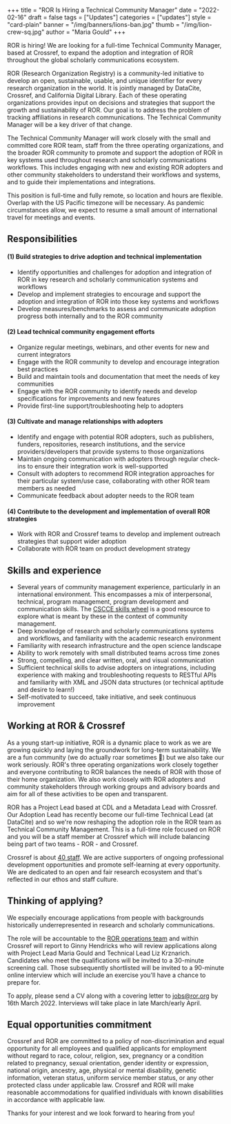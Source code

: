 +++
title = "ROR Is Hiring a Technical Community Manager"
date = "2022-02-16"
draft = false
tags = ["Updates"]
categories = ["updates"]
style = "card-plain"
banner = "/img/banners/lions-ban.jpg"
thumb = "/img/lion-crew-sq.jpg"
author = "Maria Gould"
+++

ROR is hiring! We are looking for a full-time Technical Community Manager, based at Crossref, to expand the adoption and integration of ROR throughout the global scholarly communications ecosystem.

ROR (Research Organization Registry) is a community-led initiative to develop an open, sustainable, usable, and unique identifier for every research organization in the world. It is jointly managed by DataCite, Crossref, and California Digital Library. Each of these operating organizations provides input on decisions and strategies that support the growth and sustainability of ROR. Our goal is to address the problem of tracking affiliations in research communications. The Technical Community Manager will be a key driver of that change.

The Technical Community Manager will work closely with the small and committed core ROR team, staff from the three operating organizations, and the broader ROR community to promote and support the adoption of ROR in key systems used throughout research and scholarly communications workflows. This includes engaging with new and existing ROR adopters and other community stakeholders to understand their workflows and systems, and to guide their implementations and integrations.

This position is full-time and fully remote, so location and hours are flexible. Overlap with the US Pacific timezone will be necessary. As pandemic circumstances allow, we expect to resume a small amount of international travel for meetings and events.

## Responsibilities

#### (1) Build strategies to drive adoption and technical implementation

-   Identify opportunities and challenges for adoption and integration of ROR in key research and scholarly communication systems and workflows
-   Develop and implement strategies to encourage and support the adoption and integration of ROR into those key systems and workflows
-   Develop measures/benchmarks to assess and communicate adoption progress both internally and to the ROR community

#### (2) Lead technical community engagement efforts

-   Organize regular meetings, webinars, and other events for new and current integrators
-   Engage with the ROR community to develop and encourage integration best practices
-   Build and maintain tools and documentation that meet the needs of key communities
-   Engage with the ROR community to identify needs and develop specifications for improvements and new features
-   Provide first-line support/troubleshooting help to adopters

#### (3) Cultivate and manage relationships with adopters

-   Identify and engage with potential ROR adopters, such as publishers, funders, repositories, research institutions, and the service providers/developers that provide systems to those organizations
-   Maintain ongoing communication with adopters through regular check-ins to ensure their integration work is well-supported
-   Consult with adopters to recommend ROR integration approaches for their particular system/use case, collaborating with other ROR team members as needed
-   Communicate feedback about adopter needs to the ROR team

#### (4) Contribute to the development and implementation of overall ROR strategies

-   Work with ROR and Crossref teams to develop and implement outreach strategies that support wider adoption
-   Collaborate with ROR team on product development strategy

## Skills and experience

-   Several years of community management experience, particularly in an international environment. This encompasses a mix of interpersonal, technical, program management, program development and communication skills. The [CSCCE skills wheel](https://doi.org/10.5281/zenodo.4437294) is a good resource to explore what is meant by these in the context of community management.
-   Deep knowledge of research and scholarly communications systems and workflows, and familiarity with the academic research environment 
-   Familiarity with research infrastructure and the open science landscape 
-   Ability to work remotely with small distributed teams across time zones
-   Strong, compelling, and clear written, oral, and visual communication
-   Sufficient technical skills to advise adopters on integrations, including experience with making and troubleshooting requests to RESTful APIs and familiarity with XML and JSON data structures (or technical aptitude and desire to learn!)
-   Self-motivated to succeed, take initiative, and seek continuous improvement

## Working at ROR & Crossref

As a young start-up initiative, ROR is a dynamic place to work as we are growing quickly and laying the groundwork for long-term sustainability. We are a fun community (we do actually roar sometimes 🦁) but we also take our work seriously. ROR's three operating organizations work closely together and everyone contributing to ROR balances the needs of ROR with those of their home organization. We also work closely with ROR adopters and community stakeholders through working groups and advisory boards and aim for all of these activities to be open and transparent.

ROR has a Project Lead based at CDL and a Metadata Lead with Crossref. Our Adoption Lead has recently become our full-time Technical Lead (at DataCite) and so we're now reshaping the adoption role in the ROR team as Technical Community Management. This is a full-time role focused on ROR and you will be a staff member at Crossref which will include balancing being part of two teams - ROR - and Crossref.

Crossref is about [40 staff](https://www.crossref.org/people). We are active supporters of ongoing professional development opportunities and promote self-learning at every opportunity. We are dedicated to an open and fair research ecosystem and that's reflected in our ethos and staff culture. 

## Thinking of applying?

We especially encourage applications from people with backgrounds historically underrepresented in research and scholarly communications.

The role will be accountable to the [ROR operations team](https://ror.org/governance/) and within Crossref will report to Ginny Hendricks who will review applications along with Project Lead Maria Gould and Technical Lead Liz Krznarich. Candidates who meet the qualifications will be invited to a 30-minute screening call. Those subsequently shortlisted will be invited to a 90-minute online interview which will include an exercise you'll have a chance to prepare for.

To apply, please send a CV along with a covering letter to <jobs@ror.org> by 16th March 2022. Interviews will take place in late March/early April. 

## Equal opportunities commitment

Crossref and ROR are committed to a policy of non-discrimination and equal opportunity for all employees and qualified applicants for employment without regard to race, colour, religion, sex, pregnancy or a condition related to pregnancy, sexual orientation, gender identity or expression, national origin, ancestry, age, physical or mental disability, genetic information, veteran status, uniform service member status, or any other protected class under applicable law. Crossref and ROR will make reasonable accommodations for qualified individuals with known disabilities in accordance with applicable law.

Thanks for your interest and we look forward to hearing from you!

